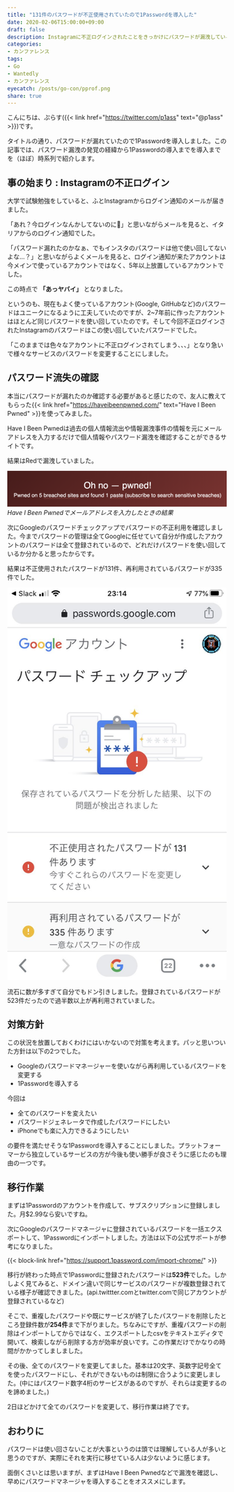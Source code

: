 ```yaml
---
title: "131件のパスワードが不正使用されていたので1Passwordを導入した"
date: 2020-02-06T15:00:00+09:00
draft: false
description: Instagramに不正ログインされたことをきっかけにパスワードが漏洩していることが発覚したので1Passwordを導入して全てのアカウントのパスワードを変更することにしました。
categories:
- カンファレンス
tags:
- Go
- Wantedly
- カンファレンス
eyecatch: /posts/go-con/pprof.png
share: true
---
```


こんにちは、ぷらす({{< link href="https://twitter.com/p1ass" text="@p1ass" >}})です。

タイトルの通り、パスワードが漏れていたので1Passwordを導入しました。この記事では、パスワード漏洩の発覚の経緯から1Passwordの導入までを導入までを（ほぼ）時系列で紹介します。

## 事の始まり : Instagramの不正ログイン

大学で試験勉強をしていると、ふとInstagramからログイン通知のメールが届きました。

「あれ？今ログインなんかしてないのに🤔」と思いながらメールを見ると、イタリアからのログイン通知でした。

「パスワード漏れたのかなぁ、でもインスタのパスワードは他で使い回してないよな...？」と思いながらよくメールを見ると、ログイン通知が来たアカウントは今メインで使っているアカウントではなく、5年以上放置しているアカウントでした。

この時点で **「あっヤバイ」** となりました。

というのも、現在もよく使っているアカウント(Google, GitHubなど)のパスワードはユニークになるように工夫していたのですが、2~7年前に作ったアカウントはほとんど同じパスワードを使い回していたのです。そして今回不正ログインされたInstagramのパスワードはこの使い回していたパスワードでした。

「このままでは色々なアカウントに不正ログインされてしまう、、、」となり急いで様々なサービスのパスワードを変更することにしました。

## パスワード流失の確認

本当にパスワードが漏れたのか確認する必要があると感じたので、友人に教えてもらった{{< link href="https://haveibeenpwned.com/" text="Have I Been Pwned" >}}を使ってみました。


Have I Been Pwnedは過去の個人情報流出や情報漏洩事件の情報を元にメールアドレスを入力するだけで個人情報やパスワード漏洩を確認することができるサイトです。

結果はRedで漏洩していました。

![Have I Been Pwned](pwned.png)
_Have I Been Pwnedでメールアドレスを入力したときの結果_

次にGoogleのパスワードチェックアップでパスワードの不正利用を確認しました。今までパスワードの管理は全てGoogleに任せていて自分が作成したアカウントのパスワードは全て登録されているので、どれだけパスワードを使い回しているか分かると思ったからです。

結果は不正使用されたパスワードが131件、再利用されているパスワードが335件でした。

![Googleパスワードチェックアップ](password_check.jpg)

流石に数が多すぎて自分でもドン引きしました。登録されているパスワードが523件だったので過半数以上が再利用されていました。

## 対策方針

この状況を放置しておくわけにはいかないので対策を考えます。パッと思いついた方針は以下の2つでした。

- Googleのパスワードマネージャーを使いながら再利用しているパスワードを変更する
- 1Passwordを導入する

今回は

- 全てのパスワードを変えたい
- パスワードジェネレータで作成したパスワードにしたい
- iPhoneでも楽に入力できるようにしたい

の要件を満たせそうな1Passwordを導入することにしました。プラットフォーマーから独立しているサービスの方が今後も使い勝手が良さそうに感じたのも理由の一つです。 


## 移行作業

まずは1Passwordのアカウントを作成して、サブスクリプションに登録しました。月$2.99なら安いですね。

次にGoogleのパスワードマネージャに登録されているパスワードを一括エクスポートして、1Passwordにインポートしました。方法は以下の公式サポートが参考になりました。

{{< block-link href="https://support.1password.com/import-chrome/" >}}

移行が終わった時点で1Passwordに登録されたパスワードは**523件**でした。しかしよく見てみると、ドメイン違いで同じサービスのパスワードが複数登録されている様子が確認できました。(api.twittter.comとtwitter.comで同じアカウントが登録されているなど)

そこで、重複したパスワードや既にサービスが終了したパスワードを削除したところ登録件数が**254件**まで下がりました。ちなみにですが、重複パスワードの削除はインポートしてからではなく、エクスポートしたcsvをテキストエディタで開いて、検索しながら削除する方が効率が良いです。この作業だけでかなりの時間がかかってしましました。

その後、全てのパスワードを変更してました。基本は20文字、英数字記号全てを使ったパスワードにし、それができないものは制限に合うように変更しました。(中にはパスワード数字4桁のサービスがあるのですが、それらは変更するのを諦めました。)

2日ほどかけて全てのパスワードを変更して、移行作業は終了です。

## おわりに

パスワードは使い回さないことが大事というのは頭では理解している人が多いと思うのですが、実際にそれを実行に移せている人は少ないように感じます。

面倒くさいとは思いますが、まずはHave I Been Pwnedなどで漏洩を確認し、早めにパスワードマネージャを導入することをオススメにします。